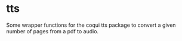 # tts

Some wrapper functions for the coqui tts package to convert a given number of pages from a pdf to audio.
